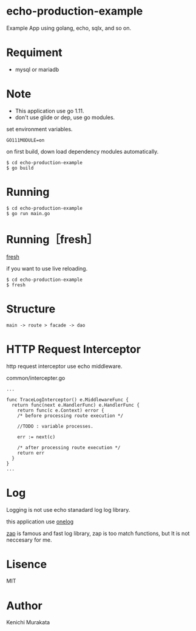# echo-production-example
Example App using golang, echo, sqlx, and so on.


# Requiment
+ mysql or mariadb

# Note
+ This application use go 1.11.
+ don't use glide or dep, use go modules.

set environment variables.
```
GO111MODULE=on
```

on first build, down load dependency modules automatically.
```
$ cd echo-production-example
$ go build
```


# Running
```
$ cd echo-production-example
$ go run main.go
```

# Running［fresh］
[fresh](https://github.com/pilu/fresh)

if you want to use live reloading.
```
$ cd echo-production-example
$ fresh
```

# Structure
```
main -> route > facade -> dao
```

# HTTP Request Interceptor

http request interceptor use echo middleware.

common/intercepter.go
```
...

func TraceLogInterceptor() e.MiddlewareFunc {
  return func(next e.HandlerFunc) e.HandlerFunc {
    return func(c e.Context) error {
    /* before processing route execution */
    
    //TODO : variable processes.
    
    err := next(c)

    /* after processing route execution */
    return err
  }
}
...
```

# Log

Logging is not use echo stanadard log log library.

this application use [onelog](https://github.com/francoispqt/onelog)

[zap](https://github.com/uber-go/zap) is famous and fast log library,
zap is too match functions, but It is not neccesary for me.

# Lisence
MIT

# Author
Kenichi Murakata

